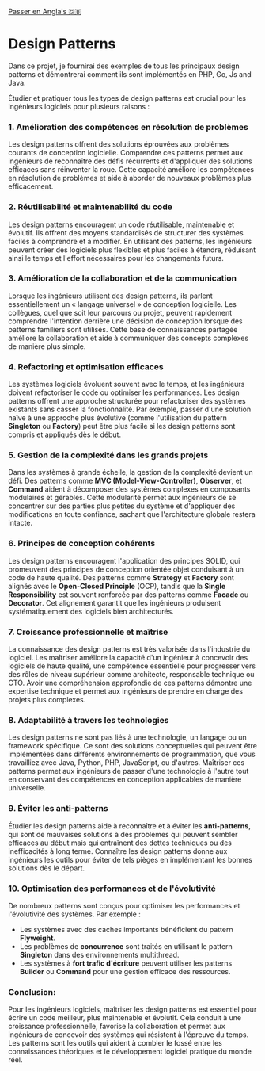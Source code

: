 [ Passer en Anglais 🇬🇧](README.md)

# Design Patterns
Dans ce projet, je fournirai des exemples de tous les principaux design patterns et démontrerai comment ils sont implémentés en PHP, Go, Js and Java.

Étudier et pratiquer tous les types de design patterns est crucial pour les ingénieurs logiciels pour plusieurs raisons :

### 1. **Amélioration des compétences en résolution de problèmes**  
Les design patterns offrent des solutions éprouvées aux problèmes courants de conception logicielle. Comprendre ces patterns permet aux ingénieurs de reconnaître des défis récurrents et d'appliquer des solutions efficaces sans réinventer la roue. Cette capacité améliore les compétences en résolution de problèmes et aide à aborder de nouveaux problèmes plus efficacement.

### 2. **Réutilisabilité et maintenabilité du code**  
Les design patterns encouragent un code réutilisable, maintenable et évolutif. Ils offrent des moyens standardisés de structurer des systèmes faciles à comprendre et à modifier. En utilisant des patterns, les ingénieurs peuvent créer des logiciels plus flexibles et plus faciles à étendre, réduisant ainsi le temps et l'effort nécessaires pour les changements futurs.

### 3. **Amélioration de la collaboration et de la communication**  
Lorsque les ingénieurs utilisent des design patterns, ils parlent essentiellement un « langage universel » de conception logicielle. Les collègues, quel que soit leur parcours ou projet, peuvent rapidement comprendre l'intention derrière une décision de conception lorsque des patterns familiers sont utilisés. Cette base de connaissances partagée améliore la collaboration et aide à communiquer des concepts complexes de manière plus simple.

### 4. **Refactoring et optimisation efficaces**  
Les systèmes logiciels évoluent souvent avec le temps, et les ingénieurs doivent refactoriser le code ou optimiser les performances. Les design patterns offrent une approche structurée pour refactoriser des systèmes existants sans casser la fonctionnalité. Par exemple, passer d'une solution naïve à une approche plus évolutive (comme l'utilisation du pattern **Singleton** ou **Factory**) peut être plus facile si les design patterns sont compris et appliqués dès le début.

### 5. **Gestion de la complexité dans les grands projets**  
Dans les systèmes à grande échelle, la gestion de la complexité devient un défi. Des patterns comme **MVC (Model-View-Controller)**, **Observer**, et **Command** aident à décomposer des systèmes complexes en composants modulaires et gérables. Cette modularité permet aux ingénieurs de se concentrer sur des parties plus petites du système et d'appliquer des modifications en toute confiance, sachant que l'architecture globale restera intacte.

### 6. **Principes de conception cohérents**  
Les design patterns encouragent l'application des principes SOLID, qui promeuvent des principes de conception orientée objet conduisant à un code de haute qualité. Des patterns comme **Strategy** et **Factory** sont alignés avec le **Open-Closed Principle** (OCP), tandis que la **Single Responsibility** est souvent renforcée par des patterns comme **Facade** ou **Decorator**. Cet alignement garantit que les ingénieurs produisent systématiquement des logiciels bien architecturés.

### 7. **Croissance professionnelle et maîtrise**  
La connaissance des design patterns est très valorisée dans l'industrie du logiciel. Les maîtriser améliore la capacité d'un ingénieur à concevoir des logiciels de haute qualité, une compétence essentielle pour progresser vers des rôles de niveau supérieur comme architecte, responsable technique ou CTO. Avoir une compréhension approfondie de ces patterns démontre une expertise technique et permet aux ingénieurs de prendre en charge des projets plus complexes.

### 8. **Adaptabilité à travers les technologies**  
Les design patterns ne sont pas liés à une technologie, un langage ou un framework spécifique. Ce sont des solutions conceptuelles qui peuvent être implémentées dans différents environnements de programmation, que vous travailliez avec Java, Python, PHP, JavaScript, ou d'autres. Maîtriser ces patterns permet aux ingénieurs de passer d'une technologie à l'autre tout en conservant des compétences en conception applicables de manière universelle.

### 9. **Éviter les anti-patterns**  
Étudier les design patterns aide à reconnaître et à éviter les **anti-patterns**, qui sont de mauvaises solutions à des problèmes qui peuvent sembler efficaces au début mais qui entraînent des dettes techniques ou des inefficacités à long terme. Connaître les design patterns donne aux ingénieurs les outils pour éviter de tels pièges en implémentant les bonnes solutions dès le départ.

### 10. **Optimisation des performances et de l'évolutivité**  
De nombreux patterns sont conçus pour optimiser les performances et l'évolutivité des systèmes. Par exemple :
- Les systèmes avec des caches importants bénéficient du pattern **Flyweight**.
- Les problèmes de **concurrence** sont traités en utilisant le pattern **Singleton** dans des environnements multithread.
- Les systèmes à **fort trafic d'écriture** peuvent utiliser les patterns **Builder** ou **Command** pour une gestion efficace des ressources.

### Conclusion:
Pour les ingénieurs logiciels, maîtriser les design patterns est essentiel pour écrire un code meilleur, plus maintenable et évolutif. Cela conduit à une croissance professionnelle, favorise la collaboration et permet aux ingénieurs de concevoir des systèmes qui résistent à l'épreuve du temps. Les patterns sont les outils qui aident à combler le fossé entre les connaissances théoriques et le développement logiciel pratique du monde réel.
